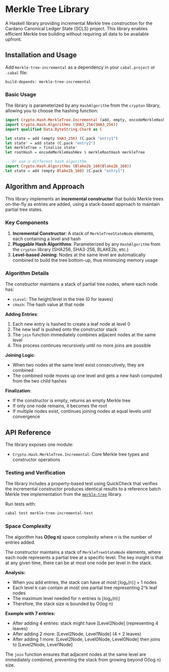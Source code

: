 # Merkle Tree Library

A Haskell library providing incremental Merkle tree construction for the Cardano Canonical Ledger State (SCLS) project. This library enables efficient Merkle tree building without requiring all data to be available upfront.

## Installation and Usage

Add `merkle-tree-incremental` as a dependency in your `cabal.project` or `.cabal` file:

```cabal
build-depends: merkle-tree-incremental
```

### Basic Usage

The library is parameterized by any `HashAlgorithm` from the `crypton` library, allowing you to choose the hashing function:

```haskell
import Crypto.Hash.MerkleTree.Incremental (add, empty, encodeMerkleHashHex, finalize, merkleRootHash)
import Crypto.Hash.Algorithms (SHA3_256(SHA3_256))
import qualified Data.ByteString.Char8 as C

let state = add (empty SHA3_256) (C.pack "entry1")
let state' = add state (C.pack "entry2")
let merkleTree = finalize state'
let rootHash = encodeMerkleHashHex $ merkleRootHash merkleTree

-- Or use a different hash algorithm
import Crypto.Hash.Algorithms (Blake2b_160(Blake2b_160))
let state = add (empty Blake2b_160) (C.pack "entry1")
```

## Algorithm and Approach

This library implements an **incremental constructor** that builds Merkle trees on-the-fly as entries are added, using a stack-based approach to maintain partial tree states.

### Key Components

1. **Incremental Constructor**: A stack of `MerkleTreeStateNode` elements, each containing a level and hash
2. **Pluggable Hash Algorithms**: Parameterized by any `HashAlgorithm` from the `crypton` library (SHA256, SHA3-256, BLAKE2b, etc.)
3. **Level-based Joining**: Nodes at the same level are automatically combined to build the tree bottom-up, thus minimizing memory usage

### Algorithm Details

The constructor maintains a stack of partial tree nodes, where each node has:

- `cLevel`: The height/level in the tree (0 for leaves)
- `cHash`: The hash value at that node

**Adding Entries**:

1. Each new entry is hashed to create a leaf node at level 0
2. The new leaf is pushed onto the constructor stack
3. The `join` function immediately combines adjacent nodes at the same level
4. This process continues recursively until no more joins are possible

**Joining Logic**:

- When two nodes at the same level exist consecutively, they are combined
- The combined node moves up one level and gets a new hash computed from the two child hashes

**Finalization**:

- If the constructor is empty, returns an empty Merkle tree
- If only one node remains, it becomes the root
- If multiple nodes exist, continues joining nodes at equal levels until convergence

## API Reference

The library exposes one module:

- `Crypto.Hash.MerkleTree.Incremental`: Core Merkle tree types and constructor operations

### Testing and Verification

The library includes a property-based test using QuickCheck that verifies the incremental constructor produces identical results to a reference batch Merkle tree implementation from the [`merkle-tree`](https://hackage.haskell.org/package/merkle-tree) library.

Run tests with:

```bash
cabal test merkle-tree-incremental-test
```

### Space Complexity

The algorithm has **O(log n)** space complexity where n is the number of entries added.

The constructor maintains a stack of `MerkleTreeStateNode` elements, where each node represents a partial tree at a specific level. The key insight is that at any given time, there can be at most one node per level in the stack.

**Analysis:**

- When you add entries, the stack can have at most ⌊log₂(n)⌋ + 1 nodes
- Each level k can contain at most one partial tree representing 2^k leaf nodes  
- The maximum level needed for n entries is ⌊log₂(n)⌋
- Therefore, the stack size is bounded by O(log n)

**Example with 7 entries:**

- After adding 4 entries: stack might have [Level2Node] (representing 4 leaves)
- After adding 2 more: [Level2Node, Level1Node] (4 + 2 leaves)
- After adding 1 more: [Level2Node, Level0Node, Level0Node] then joins to [Level2Node, Level1Node]

The `join` function ensures that adjacent nodes at the same level are immediately combined, preventing the stack from growing beyond O(log n) size.
